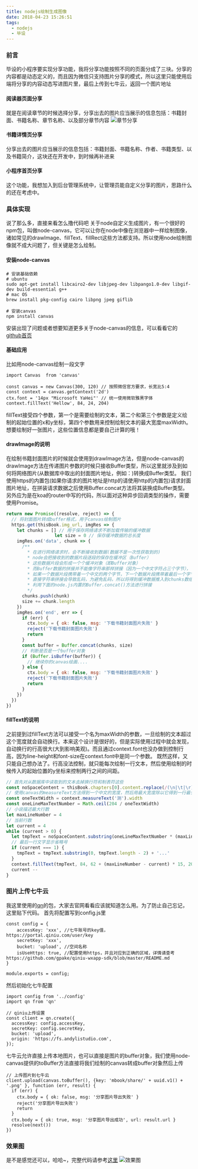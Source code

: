 ```yaml
---
title: nodejs绘制生成图像
date: 2018-04-23 15:26:51
tags:
  - nodejs
  - 毕设
---
```


### 前言
毕设的小程序要实现分享功能，我将分享功能按照不同的页面分成了三块。分享的内容都是动态定义的，而且因为微信只支持图片分享的模式，所以这里只能使用后端将分享的内容动态写进图片里，最后上传到七牛云，返回一个图片地址
#### 阅读器页面分享
就是在阅读章节的时候选择分享，分享出去的图片应当展示的信息包括：书籍封面、书籍名称、章节名称、以及部分章节内容
![章节分享](https://fs.andylistudio.com/1524446416162.png)
#### 书籍详情页分享
分享出去的图片应当展示的信息包括：书籍封面、书籍名称、作者、书籍类型、以及书籍简介，这块还在开发中，到时候再补进来
#### 小程序首页分享
这个功能，我想加入到后台管理系统中，让管理员能自定义分享的图片，思路什么的还在考虑中。

### 具体实现
说了那么多，直接来看怎么撸代码吧
关于node自定义生成图片，有一个很好的npm包，叫做node-canvas，它可以让你在node中像在浏览器中一样绘制图像，诸如常见的drawImage、fillText、fillRect这些方法都支持。所以使用node绘制图像就不成大问题了，但关键是怎么绘制。
#### 安装node-canvas
```
# 安装基础依赖
# ubuntu
sudo apt-get install libcairo2-dev libjpeg-dev libpango1.0-dev libgif-dev build-essential g++
# mac OS
brew install pkg-config cairo libpng jpeg giflib

# 安装canvas
npm install canvas
```
安装出现了问题或者想要知道更多关于node-canvas的信息，可以看看它的[github首页](https://github.com/Automattic/node-canvas)

#### 基础应用
比如用node-canvas绘制一段文字
```
import Canvas  from 'canvas'

const canvas = new Canvas(300, 120) // 按照微信官方要求，长宽比5:4
const context = canvas.getContext('2d')
ctx.font = '14px "Microsoft YaHei"' // 统一使用微软雅黑字体
context.fillText('Hellow', 84, 24, 204)
```

fillText接受四个参数，第一个是需要绘制的文本，第二个和第三个参数是定义绘制的起始位置的x和y坐标，第四个参数用来控制绘制文本的最大宽度maxWidth。想要绘制好一张图片，这些位置信息都是要自己计算的哦！

#### drawImage的说明
在绘制书籍封面图片的时候就会使用到drawImage方法，但是node-canvas的drawImage方法在传递图片参数的时候只接收Buffer类型，所以这里就涉及到如何将网络图片(从数据库中取出的封面图片地址，例如：)转换成Buffer类型。
我们使用https的内置包(如果你请求的图片地址是http的请使用http的内置包)请求封面图片地址，在拼装请求数据之后使用Buffer.concat方法将其装换成Buffer类型。
另外应为是在koa的router中写的代码，所以面对这种异步回调类型的操作，需要使用Promise。
```js
return new Promise((resolve, reject) => {
  // 将封面图片转成buffer格式，用于canvas绘制图片
  https.get(thisBook.img_url, imgRes => {
    let chunks = [] // 用于保存网络请求不断加载传输的缓冲数据
  　　             let size = 0 // 保存缓冲数据的总长度
    imgRes.on('data', chunk => {
      /**
        * 在进行网络请求时，会不断接收到数据(数据不是一次性获取到的)
        * node会把接收到的数据片段逐段的保存在缓冲区（Buffer）
        * 这些数据片段会形成一个个缓冲对象（即Buffer对象）
        * 而Buffer数据的拼接并不能像字符串那样拼接（因为一个中文字符占三个字节），
        * 如果一个数据片段携带着一个中文的两个字节，下一个数据片段携带着最后一个字节，
        * 直接字符串拼接会导致乱码，为避免乱码，所以将得到缓冲数据推入到chunks数组中，
        * 利用下面的node.js内置的Buffer.concat()方法进行拼接
        */
      chunks.push(chunk)
      size += chunk.length
    })
    imgRes.on('end', err => {
      if (err) {
        ctx.body = { ok: false, msg: '下载书籍封面图片失败' }
        reject('下载书籍封面图片失败')
        return
      }
      const buffer = Buffer.concat(chunks, size)
      // 判断是否是一个buffer对象
      if (Buffer.isBuffer(buffer)) {
        // 继续你的canvas绘画....
      } else {
        ctx.body = { ok: false, msg: '下载书籍封面图片失败' }
        reject('下载书籍封面图片失败')
        return
      }
    })
  })
})
```
#### fillText的说明
之前提到过fillText方法可以接受一个名为maxWidth的参数，一旦绘制的文本超过这个宽度就会自动换行。本来这个设计是很好的，但是实际使用过程中就会发现，自动换行的行高很大(大到影响美观)。而且通过context.font也没办做到控制行高，因为line-height和font-size在context.font中是同一个参数。
既然这样，又只能自己想办法了。行高没法控制，就只能每次绘制一行文本，然后使用绘制的时候传入的起始位置的y坐标来控制两行之间的间距。
```js
// 首先对从数据库中读取到的文本去掉换行符和制表符这些
const noSpaceContent = thisBook.chapters[0].content.replace(/(\n|\t|\r)/g, '')
// 使用canvas的measureText方法得到一个中文的宽度，然后用最大宽度除以它得到一行最多可容纳的字符数
const oneTextWidth = context.measureText('测').width
const oneLineMaxTextNumber = Math.ceil(204 / oneTextWidth)
// 小说描述最大行数
let maxLineNumber = 4
// 当前行数
let current = 4
while (current > 0) {
  let tmpText = noSpaceContent.substring(oneLineMaxTextNumber * (maxLineNumber - current), oneLineMaxTextNumber * (maxLineNumber + 1 - current))
  // 最后一行文字显示省略号
  if (current === 1) {
    tmpText = tmpText.substring(0, tmpText.length - 2) + '...'
  }
  context.fillText(tmpText, 84, 62 + (maxLineNumber - current) * 15, 204)
  current --
}
```
### 图片上传七牛云
我这里使用的[qn](https://www.npmjs.com/package/qn)的包，大家去官网看看应该就知道怎么用。为了防止自己忘记，这里贴下代码。
首先将配置写到config.js里
```
const config = {
	accessKey: 'xxx', //七牛账号的key值，https://portal.qiniu.com/user/key
	secretKey: 'xxx',
	bucket: 'upload', //空间名称
	isUseHttps: true, //配置使用https，并且对应到正确的区域，详情请查考https://github.com/gpake/qiniu-wxapp-sdk/blob/master/README.md
}

module.exports = config;
```
然后初始化七牛配置
```
import config from '../config'
import qn from 'qn'

// qiniu上传设置
const client = qn.create({
  accessKey: config.accessKey,
  secretKey: config.secretKey,
  bucket: 'upload',
  origin: 'https://fs.andylistudio.com',
});
```
七牛云允许直接上传本地图片，也可以直接是图片的buffer对象，我们使用node-canvas提供的toBuffer方法直接将我们绘制的canvas转成buffer对象然后上传
```
// 上传图片到七牛云
client.upload(canvas.toBuffer(), {key: 'mbook/share/' + uuid.v1() + '.png' }, function (err, result) {
  if (err) {
    ctx.body = { ok: false, msg: '分享图片导出失败' }
    reject('分享图片导出失败')
    return
  }
  ctx.body = { ok: true, msg: '分享图片导出成功', url: result.url }
  resolve(next())
})
```

### 效果图
是不是感觉还可以，哈哈~，完整代码请参考[这里](https://github.com/AndyliStudio/mbook-koa/blob/master/api/other.js)
![效果图](https://fs.andylistudio.com/mbook/share/fa4d3d10-463f-11e8-8a01-25d148dab515.png)
